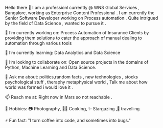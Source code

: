Hello there 👋
I am a professionl currently @ WNS Global Services , Bangalore, working as Enterprise Content Professional  . I am currently the Senior Software Developer working on Process automation .
Quite intrigued by the field of Data Science , wanted to pursue it .

🔭 I’m currently working on: Process Automation of Insurance Clients by providing them solutions to cater the approach of manual dealing to automation through various tools

🌱 I’m currently learning: Data Analytics and Data Science 

👯 I’m looking to collaborate on: Open source projects in the domains of Python, Machine Learning and Data Science.

💬 Ask me about: politics,random facts , new technologies , stocks psychological stuff , theraphy metaphysical world , Talk me about how world was formed i would love it .

📫 Reach me at: Right now in Mars so not reachable .

👾 Hobbies:  📷 Photography, 👨‍🍳 Cooking, ✨ Stargazing ,👯 travelling

⚡ Fun fact: "I turn coffee into code, and sometimes into bugs."

<!---
Decadent-tech/Decadent-tech is a ✨ special ✨ repository because its `README.md` (this file) appears on your GitHub profile.
You can click the Preview link to take a look at your changes.
--->
